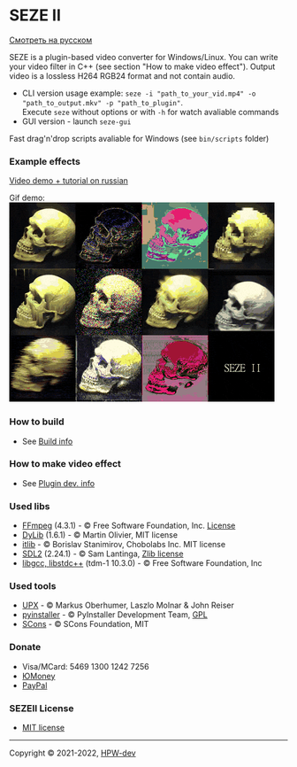 # SEZE II
[Смотреть на русском](README_RU.md)

SEZE is a plugin-based video converter for Windows/Linux. You can write your video filter in C++ (see section "How to make video effect"). Output video is a lossless H264 RGB24 format and not contain audio.
+ CLI version usage example: ```seze -i "path_to_your_vid.mp4" -o "path_to_output.mkv" -p "path_to_plugin"```.\
Execute ```seze``` without options or with ```-h``` for watch avaliable commands
+ GUI version - launch ```seze-gui```

Fast drag'n'drop scripts avaliable for Windows (see ```bin/scripts``` folder)
### Example effects
[Video demo + tutorial on russian](https://youtu.be/Knt6QhNY00c)

Gif demo:\
![](resources/SEZEII.gif)
### How to build
* See [Build info](resources/how2build.md)
### How to make video effect
* See [Plugin dev. info](resources/how2plugin.md)
### Used libs
+ [FFmpeg](https://github.com/FFmpeg/FFmpeg) (4.3.1) - © Free Software Foundation, Inc. [License](https://github.com/FFmpeg/FFmpeg/blob/master/LICENSE.md)
+ [DyLib](https://github.com/tocola/DyLib) (1.6.1) - © Martin Olivier, MIT license
+ [itlib](https://github.com/iboB/itlib) - © Borislav Stanimirov, Chobolabs Inc. MIT license
+ [SDL2](https://www.libsdl.org) (2.24.1) - © Sam Lantinga, [Zlib license](https://www.zlib.net/zlib_license.html)
+ [libgcc, libstdc++](http://fsf.org/) (tdm-1 10.3.0) - © Free Software Foundation, Inc
### Used tools
+ [UPX](https://upx.github.io) - © Мarkus Oberhumer, Laszlo Molnar & John Reiser
+ [pyinstaller](https://www.pyinstaller.org/) - © PyInstaller Development Team, [GPL](https://www.pyinstaller.org/license.html)
+ [SCons](https://scons.org/) - © SCons Foundation, MIT
### Donate
* Visa/MCard: 5469 1300 1242 7256
* [ЮMoney](https://yoomoney.ru/to/410017516566873)
* [PayPal](https://paypal.me/AtariSMN81)
### SEZEII License
* [MIT license](LICENSE)
***
Copyright © 2021-2022, [HPW-dev](mailto:hpwdev0@gmail.com)
